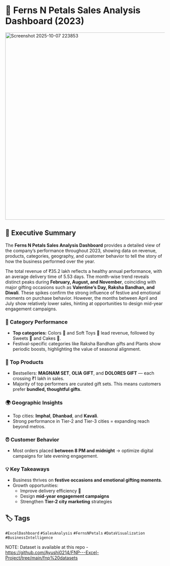 # 🌸 Ferns N Petals Sales Analysis Dashboard (2023)

<img width="1509" height="592" alt="Screenshot 2025-10-07 223853" src="https://github.com/user-attachments/assets/8691c736-6ab8-47af-934b-05978ce8e4cf" />


## 📘 Executive Summary
The **Ferns N Petals Sales Analysis Dashboard** provides a detailed view of the company’s performance throughout 2023, showing data on revenue, products, categories, geography, and customer behavior to tell the story of how the business performed over the year.

The total revenue of ₹35.2 lakh reflects a healthy annual performance, with an average delivery time of 5.53 days. 
The month-wise trend reveals distinct peaks during **February, August, and November**, coinciding with major gifting occasions such as **Valentine’s Day, Raksha Bandhan, and Diwali**. These spikes confirm the strong influence of festive and emotional moments on purchase behavior. 
However, the months between April and July show relatively lower sales, hinting at opportunities to design mid-year engagement campaigns.

### 🎁 Category Performance
- **Top categories:** Colors 🎨 and Soft Toys 🧸 lead revenue, followed by Sweets 🍬 and Cakes 🎂.
- Festival-specific categories like Raksha Bandhan gifts and Plants show periodic boosts, highlighting the value of seasonal alignment.

### 💼 Top Products
- Bestsellers: **MAGNAM SET**, **OLIA GIFT**, and **DOLORES GIFT** — each crossing ₹1 lakh in sales.
- Majority of top performers are curated gift sets. This means customers prefer **bundled, thoughtful gifts**.

### 🌍 Geographic Insights
- Top cities: **Imphal**, **Dhanbad**, and **Kavali**.
- Strong performance in Tier-2 and Tier-3 cities = expanding reach beyond metros.

### ⏰ Customer Behavior
- Most orders placed **between 8 PM and midnight** → optimize digital campaigns for late evening engagement.

### 💡 Key Takeaways
- Business thrives on **festive occasions and emotional gifting moments**.
- Growth opportunities:
  - Improve delivery efficiency 🚚
  - Design **mid-year engagement campaigns**
  - Strengthen **Tier-2 city marketing** strategies

## 🏷️ Tags
`#ExcelDashboard` `#SalesAnalysis` `#FernsNPetals` `#DataVisualization` `#BusinessIntelligence`

NOTE: Dataset is available at this repo - 
https://github.com/Ayushi0214/FNP---Excel-Project/tree/main/fnp%20datasets
